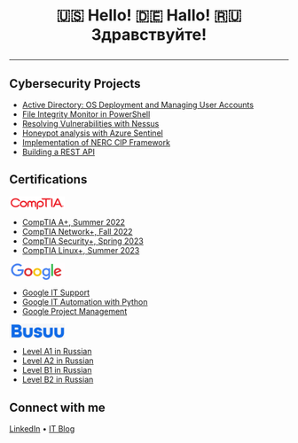 



<h1 align="center">🇺🇸 Hello! 🇩🇪 Hallo! 🇷🇺 Здравствуйте!<br/>
  <hr>

<h2>Cybersecurity Projects</h2>

  - [Active Directory: OS Deployment and Managing User Accounts]()
  - [File Integrity Monitor in PowerShell]()
  - [Resolving Vulnerabilities with Nessus]()
  - [Honeypot analysis with Azure Sentinel]()
  - [Implementation of NERC CIP Framework]()
  - [Building a REST API]()

<h2>Certifications</h2>

<img align="center" src="https://github.com/bdev-1/bdev-1/blob/main/comptia.png" width="100"> 


  - [CompTIA A+, Summer 2022]()
  - [CompTIA Network+, Fall 2022]()  
  - [CompTIA Security+, Spring 2023]()
  - [CompTIA Linux+, Summer 2023]()

<img align="center" src="https://github.com/bdev-1/bdev-1/blob/main/google.png" width="100"> 

  - [Google IT Support](https://www.credly.com/badges/4f11440b-b9be-439d-b9ad-cbe57d9d7761)
  - [Google IT Automation with Python]()
  - [Google Project Management]()

<img align="center" src="https://github.com/bdev-1/bdev-1/blob/main/busuu.png" width="100"> 

  - [Level A1 in Russian]()
  - [Level A2 in Russian]()
  - [Level B1 in Russian]()
  - [Level B2 in Russian]()

<h2>Connect with me</h2>

<a href="https://www.linkedin.com/in/brandondiazterry/">LinkedIn</a> • <a href="https://brandon-terry.wixsite.com/projects">IT Blog</a></h1>



